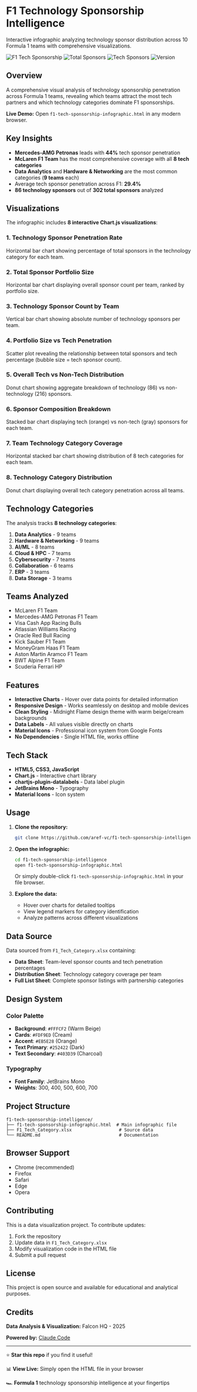 # F1 Technology Sponsorship Intelligence

Interactive infographic analyzing technology sponsor distribution across 10 Formula 1 teams with comprehensive visualizations.

![F1 Tech Sponsorship](https://img.shields.io/badge/Teams-10-orange?style=flat-square)
![Total Sponsors](https://img.shields.io/badge/Total%20Sponsors-302-blue?style=flat-square)
![Tech Sponsors](https://img.shields.io/badge/Tech%20Sponsors-86-green?style=flat-square)
![Version](https://img.shields.io/badge/version-1.0-red?style=flat-square)

## Overview

A comprehensive visual analysis of technology sponsorship penetration across Formula 1 teams, revealing which teams attract the most tech partners and which technology categories dominate F1 sponsorships.

**Live Demo:** Open `f1-tech-sponsorship-infographic.html` in any modern browser.

## Key Insights

- **Mercedes-AMG Petronas** leads with **44%** tech sponsor penetration
- **McLaren F1 Team** has the most comprehensive coverage with all **8 tech categories**
- **Data Analytics** and **Hardware & Networking** are the most common categories (**9 teams** each)
- Average tech sponsor penetration across F1: **29.4%**
- **86 technology sponsors** out of **302 total sponsors** analyzed

## Visualizations

The infographic includes **8 interactive Chart.js visualizations**:

### 1. Technology Sponsor Penetration Rate
Horizontal bar chart showing percentage of total sponsors in the technology category for each team.

### 2. Total Sponsor Portfolio Size
Horizontal bar chart displaying overall sponsor count per team, ranked by portfolio size.

### 3. Technology Sponsor Count by Team
Vertical bar chart showing absolute number of technology sponsors per team.

### 4. Portfolio Size vs Tech Penetration
Scatter plot revealing the relationship between total sponsors and tech percentage (bubble size = tech sponsor count).

### 5. Overall Tech vs Non-Tech Distribution
Donut chart showing aggregate breakdown of technology (86) vs non-technology (216) sponsors.

### 6. Sponsor Composition Breakdown
Stacked bar chart displaying tech (orange) vs non-tech (gray) sponsors for each team.

### 7. Team Technology Category Coverage
Horizontal stacked bar chart showing distribution of 8 tech categories for each team.

### 8. Technology Category Distribution
Donut chart displaying overall tech category penetration across all teams.

## Technology Categories

The analysis tracks **8 technology categories**:

1. **Data Analytics** - 9 teams
2. **Hardware & Networking** - 9 teams
3. **AI/ML** - 8 teams
4. **Cloud & HPC** - 7 teams
5. **Cybersecurity** - 7 teams
6. **Collaboration** - 6 teams
7. **ERP** - 3 teams
8. **Data Storage** - 3 teams

## Teams Analyzed

- McLaren F1 Team
- Mercedes-AMG Petronas F1 Team
- Visa Cash App Racing Bulls
- Atlassian Williams Racing
- Oracle Red Bull Racing
- Kick Sauber F1 Team
- MoneyGram Haas F1 Team
- Aston Martin Aramco F1 Team
- BWT Alpine F1 Team
- Scuderia Ferrari HP

## Features

- **Interactive Charts** - Hover over data points for detailed information
- **Responsive Design** - Works seamlessly on desktop and mobile devices
- **Clean Styling** - Midnight Flame design theme with warm beige/cream backgrounds
- **Data Labels** - All values visible directly on charts
- **Material Icons** - Professional icon system from Google Fonts
- **No Dependencies** - Single HTML file, works offline

## Tech Stack

- **HTML5, CSS3, JavaScript**
- **Chart.js** - Interactive chart library
- **chartjs-plugin-datalabels** - Data label plugin
- **JetBrains Mono** - Typography
- **Material Icons** - Icon system

## Usage

1. **Clone the repository:**
   ```bash
   git clone https://github.com/aref-vc/f1-tech-sponsorship-intelligence.git
   ```

2. **Open the infographic:**
   ```bash
   cd f1-tech-sponsorship-intelligence
   open f1-tech-sponsorship-infographic.html
   ```

   Or simply double-click `f1-tech-sponsorship-infographic.html` in your file browser.

3. **Explore the data:**
   - Hover over charts for detailed tooltips
   - View legend markers for category identification
   - Analyze patterns across different visualizations

## Data Source

Data sourced from `F1_Tech_Category.xlsx` containing:
- **Data Sheet**: Team-level sponsor counts and tech penetration percentages
- **Distribution Sheet**: Technology category coverage per team
- **Full List Sheet**: Complete sponsor listings with partnership categories

## Design System

### Color Palette

- **Background**: `#FFFCF2` (Warm Beige)
- **Cards**: `#FDF9ED` (Cream)
- **Accent**: `#EB5E28` (Orange)
- **Text Primary**: `#252422` (Dark)
- **Text Secondary**: `#403D39` (Charcoal)

### Typography

- **Font Family**: JetBrains Mono
- **Weights**: 300, 400, 500, 600, 700

## Project Structure

```
f1-tech-sponsorship-intelligence/
├── f1-tech-sponsorship-infographic.html  # Main infographic file
├── F1_Tech_Category.xlsx                  # Source data
└── README.md                              # Documentation
```

## Browser Support

- Chrome (recommended)
- Firefox
- Safari
- Edge
- Opera

## Contributing

This is a data visualization project. To contribute updates:

1. Fork the repository
2. Update data in `F1_Tech_Category.xlsx`
3. Modify visualization code in the HTML file
4. Submit a pull request

## License

This project is open source and available for educational and analytical purposes.

## Credits

**Data Analysis & Visualization:** Falcon HQ - 2025

**Powered by:** [Claude Code](https://claude.com/claude-code)

---

⭐ **Star this repo** if you find it useful!

📊 **View Live:** Simply open the HTML file in your browser

🏎️ **Formula 1** technology sponsorship intelligence at your fingertips
